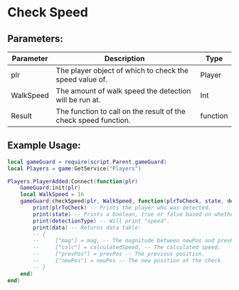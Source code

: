 # Check Speed

## Parameters:

| Parameter | Description                                                     | Type     |
|-----------|-----------------------------------------------------------------|----------|
| plr       | The player object of which to check the speed value of.         | Player   |
| WalkSpeed | The amount of walk speed the detection will be run at.          | Int      |
| Result    | The function to call on the result of the check speed function. | function |

## Example Usage:

```lua
local gameGuard = require(script.Parent.gameGuard)
local Players = game:GetService("Players")

Players.PlayerAdded:Connect(function(plr)
    GameGuard:init(plr)
    local WalkSpeed = 16
    gameGuard:checkSpeed(plr, WalkSpeed, function(plrToCheck, state, detectionType, data)
        print(plrToCheck) -- Prints the player who was detected.
        print(state) -- Prints a boolean, true or false based on whether or not the player was detected.
        print(detectionType) -- Will print "speed".
        print(data) -- Returns data table:
        -- {
        --     ["mag"] = mag, -- The magnitude between newPos and prevPos.
        --     ["calc"] = calculatedSpeed, -- The calculated speed.
        --     ["prevPos"] = prevPos -- The previous position.
        --     ["newPos"] = newPos -- The new position at the check.
        -- }
    end)
end)
```
